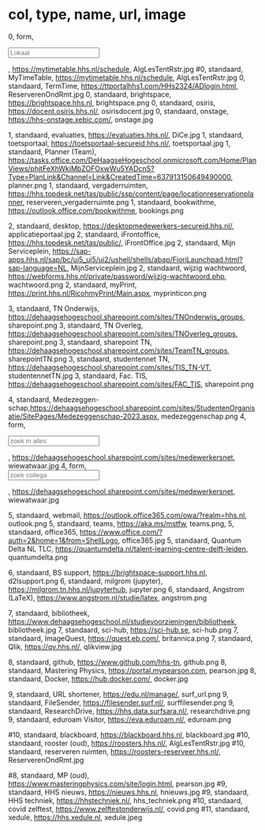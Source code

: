 # col, type, name, url, image
0, form, <form target="_blank" method="get" action="https://mytimetable.hhs.nl/link"> <input type="hidden" name="timetable.type" value="room"> <input type="hidden" name="ignoreNotFound" value="true"> <input type="hidden" name="ignoreEmpty" value="true"><input  type="text" placeholder="Lokaal" name="timetable.key"></form>, https://mytimetable.hhs.nl/schedule, AlgLesTentRstr.jpg
#0, standaard, MyTimeTable, https://mytimetable.hhs.nl/schedule, AlgLesTentRstr.jpg
0, standaard, TermTime, https://ttportalhhs1.com/HHs2324/ADlogin.html, ReserverenOndRmt.jpg
0, standaard, brightspace, https://brightspace.hhs.nl, brightspace.png
0, standaard, osiris, https://docent.osiris.hhs.nl/, osirisdocent.jpg
0, standaard, onstage, https://hhs-onstage.xebic.com/, onstage.jpg


1, standaard, evaluaties, https://evaluaties.hhs.nl/, DiCe.jpg
1, standaard, toetsportaal, https://toetsportaal-secureid.hhs.nl/, toetsportaal.jpg
1, standaard, Planner (Team), https://tasks.office.com/DeHaagseHogeschool.onmicrosoft.com/Home/PlanViews/phjtFeXhWkiMbZOFOxwWu5YADcnS?Type=PlanLink&Channel=Link&CreatedTime=637913150649490000, planner.png
1, standaard, vergaderruimten, https://hhs.topdesk.net/tas/public/ssp/content/page/locationreservationplanner, reserveren_vergaderruimte.png
1, standaard, bookwithme, https://outlook.office.com/bookwithme, bookings.png

2, standaard, desktop, https://desktopmedewerkers-secureid.hhs.nl/, applicatieportaal.jpg
2, standaard, iFrontoffice, https://hhs.topdesk.net/tas/public/, iFrontOffice.jpg
2, standaard, Mijn Serviceplein, https://sap-apps.hhs.nl/sap/bc/ui5_ui5/ui2/ushell/shells/abap/FioriLaunchpad.html?sap-language=NL, MijnServiceplein.jpg
2, standaard, wijzig wachtwoord, https://webforms.hhs.nl/private/password/wijzig-wachtwoord.php, wachtwoord.png
2, standaard, myPrint, https://print.hhs.nl/RicohmyPrint/Main.aspx, myprinticon.png

3, standaard, TN Onderwijs, https://dehaagsehogeschool.sharepoint.com/sites/TNOnderwijs_groups, sharepoint.png
3, standaard, TN Overleg, https://dehaagsehogeschool.sharepoint.com/sites/TNOverleg_groups, sharepoint.png
3, standaard, sharepoint TN, https://dehaagsehogeschool.sharepoint.com/sites/TeamTN_groups, sharepointTN.png
3, standaard, studentennet TN, https://dehaagsehogeschool.sharepoint.com/sites/TIS_TN-VT, studentennetTN.jpg
3, standaard, Fac. TIS, https://dehaagsehogeschool.sharepoint.com/sites/FAC_TIS, sharepoint.png

4, standaard, Medezeggen-schap,https://dehaagsehogeschool.sharepoint.com/sites/StudentenOrganisatie/SitePages/Medezeggenschap-2023.aspx, medezeggenschap.png
4, form, <form target="_blank" method="get" action="https://dehaagsehogeschool.sharepoint.com/sites/medewerkersnet/_layouts/15/search.aspx"> <input  type="text" placeholder="zoek in alles" name="q"></form>, https://dehaagsehogeschool.sharepoint.com/sites/medewerkersnet, wiewatwaar.jpg
4, form, <form target="_blank" method="get" action="https://dehaagsehogeschool.sharepoint.com/sites/medewerkersnet/_layouts/15/search.aspx/people"> <input  type="text" placeholder="zoek collega" name="q"></form>, https://dehaagsehogeschool.sharepoint.com/sites/medewerkersnet, wiewatwaar.jpg

5, standaard, webmail, https://outlook.office365.com/owa/?realm=hhs.nl, outlook.png
5, standaard, teams, https://aka.ms/mstfw, teams.png,
5, standaard, office365, https://www.office.com/?auth=2&home=1&from=ShellLogo, office365.jpg
5, standaard, Quantum Delta NL TLC, https://quantumdelta.nl/talent-learning-centre-delft-leiden, quantumdelta.png

6, standaard, BS support, https://brightspace-support.hhs.nl, d2lsupport.png
6, standaard, milgrom (jupyter), https://milgrom.tn.hhs.nl/jupyterhub, jupyter.png
6, standaard, Angstrom (LaTeX), https://www.angstrom.nl/studie/latex, angstrom.png

7, standaard, bibliotheek, https://www.dehaagsehogeschool.nl/studievoorzieningen/bibliotheek, bibliotheek.jpg
7, standaard, sci-hub, https://sci-hub.se, sci-hub.png
7, standaard, ImageQuest, https://quest.eb.com/, britannica.png
7, standaard, Qlik, https://qv.hhs.nl/, qlikview.jpg

8, standaard, github, https://www.github.com/hhs-tn, github.png
8, standaard, Mastering Physics, https://portal.mypearson.com, pearson.jpg
8, standaard, Docker, https://hub.docker.com/, docker.jpg

9, standaard, URL shortener, https://edu.nl/manage/, surf_url.png
9, standaard, FileSender, https://filesender.surf.nl/, surffilesender.png
9, standaard, ResearchDrive, https://hhs.data.surfsara.nl/, researchdrive.png
9, standaard, eduroam Visitor, https://eva.eduroam.nl/, eduroam.png

#10, standaard, blackboard, https://blackboard.hhs.nl, blackboard.jpg
#10, standaard, rooster (oud), https://roosters.hhs.nl/, AlgLesTentRstr.jpg
#10, standaard, reserveren ruimten, https://roosters-reserveer.hhs.nl/, ReserverenOndRmt.jpg

#8, standaard, MP (oud), https://www.masteringphysics.com/site/login.html, pearson.jpg
#9, standaard, HHS nieuws, https://nieuws.hhs.nl, hnieuws.jpg
#9, standaard, HHS techniek, https://hhstechniek.nl/, hhs_techniek.png
#10, standaard, covid zelftest, https://www.zelftestonderwijs.nl/, covid.png
#11, standaard, xedule, https://hhs.xedule.nl, xedule.jpeg

